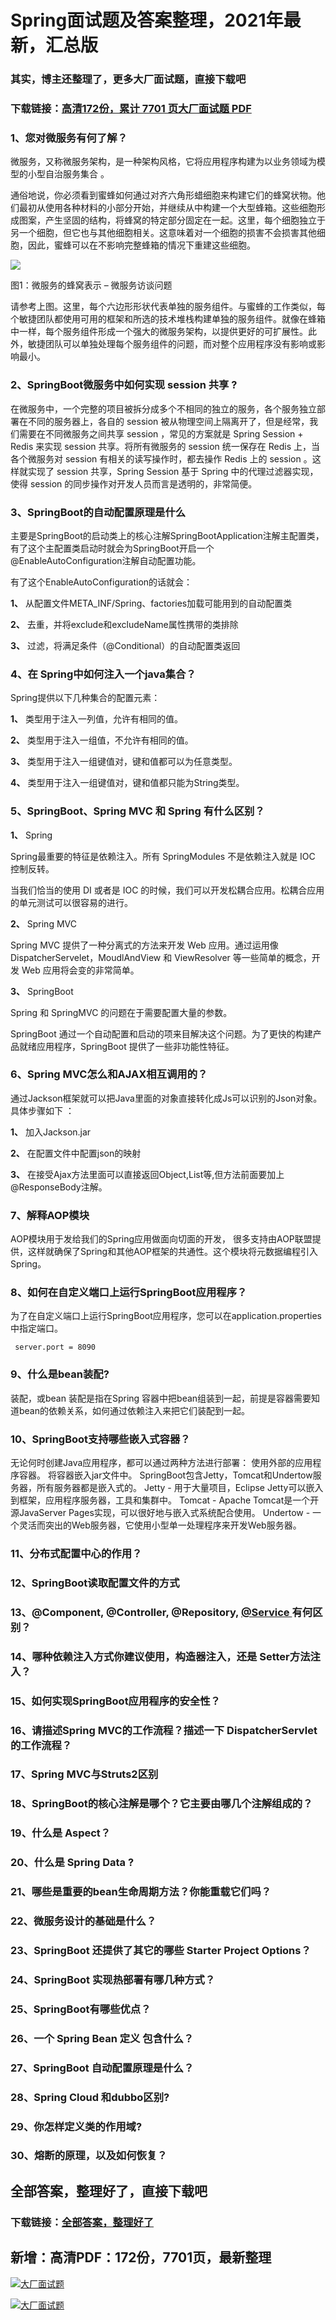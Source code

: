 # Spring面试题及答案整理，2021年最新，汇总版

### 其实，博主还整理了，更多大厂面试题，直接下载吧

### 下载链接：[高清172份，累计 7701 页大厂面试题  PDF](https://github.com/souyunku/DevBooks/blob/master/docs/index.md)



### 1、您对微服务有何了解？

微服务，又称微服务架构，是一种架构风格，它将应用程序构建为以业务领域为模型的小型自治服务集合 。

通俗地说，你必须看到蜜蜂如何通过对齐六角形蜡细胞来构建它们的蜂窝状物。他们最初从使用各种材料的小部分开始，并继续从中构建一个大型蜂箱。这些细胞形成图案，产生坚固的结构，将蜂窝的特定部分固定在一起。这里，每个细胞独立于另一个细胞，但它也与其他细胞相关。这意味着对一个细胞的损害不会损害其他细胞，因此，蜜蜂可以在不影响完整蜂箱的情况下重建这些细胞。

![](https://gitee.com/souyunkutech/souyunku-home/raw/master/images/souyunku-web/2019/08/0816/01/img_1.png#alt=img%5C_1.png)

图1：微服务的蜂窝表示 – 微服务访谈问题

请参考上图。这里，每个六边形形状代表单独的服务组件。与蜜蜂的工作类似，每个敏捷团队都使用可用的框架和所选的技术堆栈构建单独的服务组件。就像在蜂箱中一样，每个服务组件形成一个强大的微服务架构，以提供更好的可扩展性。此外，敏捷团队可以单独处理每个服务组件的问题，而对整个应用程序没有影响或影响最小。


### 2、SpringBoot微服务中如何实现 session 共享 ?

在微服务中，一个完整的项目被拆分成多个不相同的独立的服务，各个服务独立部署在不同的服务器上，各自的 session 被从物理空间上隔离开了，但是经常，我们需要在不同微服务之间共享 session ，常见的方案就是 Spring Session + Redis 来实现 session 共享。将所有微服务的 session 统一保存在 Redis 上，当各个微服务对 session 有相关的读写操作时，都去操作 Redis 上的 session 。这样就实现了 session 共享，Spring Session 基于 Spring 中的代理过滤器实现，使得 session 的同步操作对开发人员而言是透明的，非常简便。


### 3、SpringBoot的自动配置原理是什么

主要是SpringBoot的启动类上的核心注解SpringBootApplication注解主配置类，有了这个主配置类启动时就会为SpringBoot开启一个@EnableAutoConfiguration注解自动配置功能。

有了这个EnableAutoConfiguration的话就会：

**1、**  从配置文件META_INF/Spring、factories加载可能用到的自动配置类

**2、**  去重，并将exclude和excludeName属性携带的类排除

**3、**  过滤，将满足条件（@Conditional）的自动配置类返回


### 4、在 Spring中如何注入一个java集合？

Spring提供以下几种集合的配置元素：

**1、** 类型用于注入一列值，允许有相同的值。

**2、**  类型用于注入一组值，不允许有相同的值。

**3、**  类型用于注入一组键值对，键和值都可以为任意类型。

**4、** 类型用于注入一组键值对，键和值都只能为String类型。


### 5、SpringBoot、Spring MVC 和 Spring 有什么区别？

**1、** Spring

Spring最重要的特征是依赖注入。所有 SpringModules 不是依赖注入就是 IOC 控制反转。

当我们恰当的使用 DI 或者是 IOC 的时候，我们可以开发松耦合应用。松耦合应用的单元测试可以很容易的进行。

**2、** Spring MVC

Spring MVC 提供了一种分离式的方法来开发 Web 应用。通过运用像 DispatcherServelet，MoudlAndView 和 ViewResolver 等一些简单的概念，开发 Web 应用将会变的非常简单。

**3、** SpringBoot

Spring 和 SpringMVC 的问题在于需要配置大量的参数。

SpringBoot 通过一个自动配置和启动的项来目解决这个问题。为了更快的构建产品就绪应用程序，SpringBoot 提供了一些非功能性特征。


### 6、Spring MVC怎么和AJAX相互调用的？

通过Jackson框架就可以把Java里面的对象直接转化成Js可以识别的Json对象。具体步骤如下 ：

**1、** 加入Jackson.jar

**2、** 在配置文件中配置json的映射

**3、** 在接受Ajax方法里面可以直接返回Object,List等,但方法前面要加上@ResponseBody注解。


### 7、解释AOP模块

AOP模块用于发给我们的Spring应用做面向切面的开发， 很多支持由AOP联盟提供，这样就确保了Spring和其他AOP框架的共通性。这个模块将元数据编程引入Spring。


### 8、如何在自定义端口上运行SpringBoot应用程序？

为了在自定义端口上运行SpringBoot应用程序，您可以在application.properties中指定端口。

```
 server.port = 8090
```


### 9、什么是bean装配?

装配，或bean 装配是指在Spring 容器中把bean组装到一起，前提是容器需要知道bean的依赖关系，如何通过依赖注入来把它们装配到一起。


### 10、SpringBoot支持哪些嵌入式容器？

无论何时创建Java应用程序，都可以通过两种方法进行部署： 使用外部的应用程序容器。 将容器嵌入jar文件中。 SpringBoot包含Jetty，Tomcat和Undertow服务器，所有服务器都是嵌入式的。 Jetty - 用于大量项目，Eclipse Jetty可以嵌入到框架，应用程序服务器，工具和集群中。 Tomcat - Apache Tomcat是一个开源JavaServer Pages实现，可以很好地与嵌入式系统配合使用。 Undertow - 一个灵活而突出的Web服务器，它使用小型单一处理程序来开发Web服务器。


### 11、分布式配置中心的作用？
### 12、SpringBoot读取配置文件的方式
### 13、@Component, @Controller, @Repository, [@Service ](/Service ) 有何区别？
### 14、哪种依赖注入方式你建议使用，构造器注入，还是 Setter方法注入？
### 15、如何实现SpringBoot应用程序的安全性？
### 16、请描述Spring MVC的工作流程？描述一下 DispatcherServlet 的工作流程？
### 17、Spring MVC与Struts2区别
### 18、SpringBoot的核心注解是哪个？它主要由哪几个注解组成的？
### 19、什么是 Aspect？
### 20、什么是 Spring Data ?
### 21、哪些是重要的bean生命周期方法？你能重载它们吗？
### 22、微服务设计的基础是什么？
### 23、SpringBoot 还提供了其它的哪些 Starter Project Options？
### 24、SpringBoot 实现热部署有哪几种方式？
### 25、SpringBoot有哪些优点？
### 26、一个 Spring Bean 定义 包含什么？
### 27、SpringBoot 自动配置原理是什么？
### 28、Spring Cloud 和dubbo区别?
### 29、你怎样定义类的作用域?
### 30、熔断的原理，以及如何恢复？




## 全部答案，整理好了，直接下载吧

### 下载链接：[全部答案，整理好了](https://www.souyunku.com/wp-content/uploads/weixin/githup-weixin-2.png)




## 新增：高清PDF：172份，7701页，最新整理

[![大厂面试题](https://www.souyunku.com/wp-content/uploads/weixin/mst.png "架构师专栏")](https://www.souyunku.com/wp-content/uploads/weixin/githup-weixin.png "架构师专栏")

[![大厂面试题](https://www.souyunku.com/wp-content/uploads/weixin/githup-weixin.png "架构师专栏")](https://www.souyunku.com/wp-content/uploads/weixin/githup-weixin.png "架构师专栏")

